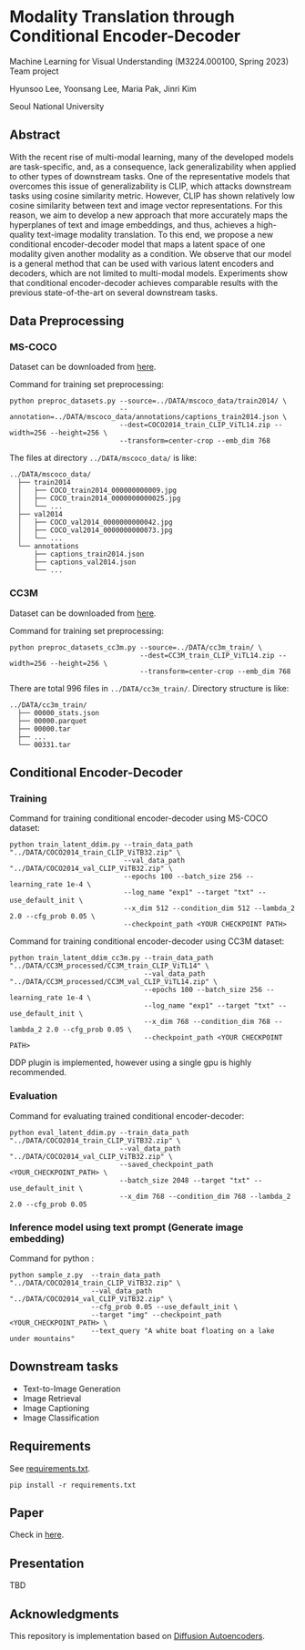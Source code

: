 # Modality Translation through Conditional Encoder-Decoder

Machine Learning for Visual Understanding (M3224.000100, Spring 2023) Team project

Hyunsoo Lee, Yoonsang Lee, Maria Pak, Jinri Kim

Seoul National University 

## Abstract

With the recent rise of multi-modal learning, many of the developed models are task-specific, and, as a consequence, lack generalizability when applied to other types of downstream tasks. One of the representative models that overcomes this issue of generalizability is CLIP, which attacks downstream tasks using cosine similarity metric. However, CLIP has shown relatively low cosine similarity between text and image vector representations. For this reason, we aim to develop a new approach that more accurately maps the hyperplanes of text and image embeddings, and thus, achieves a high-quality text-image modality translation. To this end, we propose a new conditional encoder-decoder model that maps a latent space of one modality given another modality as a condition. We observe that our model is a general method that can be used with various latent encoders and decoders, which are not limited to multi-modal models. Experiments show that conditional encoder-decoder achieves comparable results with the previous state-of-the-art on several downstream tasks. 

## Data Preprocessing

### MS-COCO

Dataset can be downloaded from [here](https://cocodataset.org/#download).

Command for training set preprocessing:

```
python preproc_datasets.py --source=../DATA/mscoco_data/train2014/ \
                           --annotation=../DATA/mscoco_data/annotations/captions_train2014.json \
                           --dest=COCO2014_train_CLIP_ViTL14.zip --width=256 --height=256 \
                           --transform=center-crop --emb_dim 768
```

The files at directory `../DATA/mscoco_data/` is like:

```
../DATA/mscoco_data/
  ├── train2014
  │   ├── COCO_train2014_000000000009.jpg
  │   ├── COCO_train2014_0000000000025.jpg
  │   └── ...
  ├── val2014
  │   ├── COCO_val2014_0000000000042.jpg
  │   ├── COCO_val2014_0000000000073.jpg
  │   └── ...
  └── annotations
      ├── captions_train2014.json
      ├── captions_val2014.json
      └── ...
``` 


### CC3M

Dataset can be downloaded from [here](https://github.com/rom1504/img2dataset/blob/main/dataset_examples/cc3m.md). 

Command for training set preprocessing:

```
python preproc_datasets_cc3m.py --source=../DATA/cc3m_train/ \
                                --dest=CC3M_train_CLIP_ViTL14.zip --width=256 --height=256 \
                                --transform=center-crop --emb_dim 768
```

There are total 996 files in `../DATA/cc3m_train/`. Directory structure is like:

```
../DATA/cc3m_train/
  ├── 00000_stats.json
  ├── 00000.parquet
  ├── 00000.tar
  ├── ...
  └── 00331.tar
``` 

## Conditional Encoder-Decoder

### Training

Command for training conditional encoder-decoder using MS-COCO dataset: 

```
python train_latent_ddim.py --train_data_path "../DATA/COCO2014_train_CLIP_ViTB32.zip" \
                            --val_data_path "../DATA/COCO2014_val_CLIP_ViTB32.zip" \
                            --epochs 100 --batch_size 256 --learning_rate 1e-4 \
                            --log_name "exp1" --target "txt" --use_default_init \
                            --x_dim 512 --condition_dim 512 --lambda_2 2.0 --cfg_prob 0.05 \
                            --checkpoint_path <YOUR CHECKPOINT PATH>
```

Command for training conditional encoder-decoder using CC3M dataset: 

```
python train_latent_ddim_cc3m.py --train_data_path "../DATA/CC3M_processed/CC3M_train_CLIP_ViTL14" \
                                 --val_data_path "../DATA/CC3M_processed/CC3M_val_CLIP_ViTL14.zip" \
                                 --epochs 100 --batch_size 256 --learning_rate 1e-4 \
                                 --log_name "exp1" --target "txt" --use_default_init \
                                 --x_dim 768 --condition_dim 768 --lambda_2 2.0 --cfg_prob 0.05 \
                                 --checkpoint_path <YOUR CHECKPOINT PATH>
```

DDP plugin is implemented, however using a single gpu is highly recommended.

### Evaluation

Command for evaluating trained conditional encoder-decoder: 

```
python eval_latent_ddim.py --train_data_path "../DATA/COCO2014_train_CLIP_ViTB32.zip" \
                           --val_data_path "../DATA/COCO2014_val_CLIP_ViTB32.zip" \
                           --saved_checkpoint_path <YOUR_CHECKPOINT_PATH> \
                           --batch_size 2048 --target "txt" --use_default_init \
                           --x_dim 768 --condition_dim 768 --lambda_2 2.0 --cfg_prob 0.05
```

### Inference model using text prompt (Generate image embedding)

Command for python : 

```
python sample_z.py  --train_data_path "../DATA/COCO2014_train_CLIP_ViTB32.zip" \
                    --val_data_path "../DATA/COCO2014_val_CLIP_ViTB32.zip" \
                    --cfg_prob 0.05 --use_default_init \
                    --target "img" --checkpoint_path <YOUR_CHECKPOINT_PATH> \
                    --text_query "A white boat floating on a lake under mountains"
```

## Downstream tasks

- Text-to-Image Generation
- Image Retrieval
- Image Captioning
- Image Classification

## Requirements

See [requirements.txt](https://github.com/frogyunmax/MLVU-project/blob/main/requirements.txt).

```
pip install -r requirements.txt
```

## Paper

Check in [here](https://drive.google.com/file/d/1nXQzt6FHOkRugbepxe6ukWz76u_oP-Ln/view?usp=sharing).

## Presentation

TBD


## Acknowledgments

This repository is implementation based on [Diffusion Autoencoders](https://github.com/phizaz/diffae).
